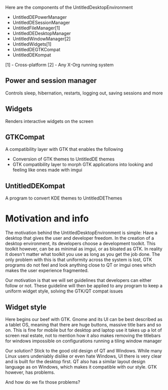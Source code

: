 Here are the components of the UntitledDesktopEnvironment
- UntitledDEPowerManager
- UntitledDESessionManager
- UntitledFileManager[1]
- UntitledDEDesktopManager
- UntitledWindowManager[2]
- UntitledWidgets[1]
- UntitledDEGTKCompat
- UntitledDEKompat

[1] - Cross-platform
[2] - Any X-Org running system

## Power and session manager
Controls sleep, hibernation, restarts, logging out, saving sessions and more
## Widgets
Renders interactive widgets on the screen
## GTKCompat
A compatibility layer with GTK that enables the following
- Conversion of GTK themes to UntitledDE themes
- GTK compatibility layer to morph GTK applications into looking and feeling like ones made with imgui
## UntitledDEKompat
A program to convert KDE themes to UntitledDEThemes
# Motivation and info
The motivation behind the UntitledDesktopEnvironment is simple: Have a desktop that gives the user and developer freedom. In the creation of a desktop environment, its developers choose a development toolkit. This toolkit however, can be as minimal as imgui, or as bloated as GTK.
In reality it doesn't matter what toolkit you use as long as you get the job done. The only problem with this is that uniformity across the system is lost, GTK programs do not feel and look anything close to QT or imgui ones which makes the user experience fragmented.

Our motivation is that we will set guidelines that developers can either follow or not. These guideline will then be applied to any program to keep a uniform widget style, solving the GTK/QT compat issues
## Widget style
Here begins our beef with GTK. Gnome and its UI can be best described as a tablet OS, meaning that there are huge buttons, massive title bars and so on. This is fine for mobile but for desktop and laptop use it takes up a lot of screen real estate, not to mention how it also makes removing the titlebars for windows impossible on configurations running a tiling window manager

Our solution? Stick to the good old design of QT and Windows. While many Linux users undeniably dislike or even hate Windows, UI there is very clear and is built for the desktop first. QT also has a similar layout design language as on Windows, which makes it compatible with our style. GTK however, has problems.

And how do we fix those problems? 
